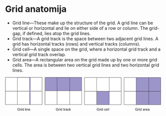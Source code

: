 # Grid anatomija

* Grid line—These make up the structure of the grid. A grid line can be vertical or horizontal and lie on either side of a row or column. The grid-gap, if defined, lies atop the grid lines.
* Grid track—A grid track is the space between two adjacent grid lines. A grid has horizontal tracks (rows) and vertical tracks (columns).
* Grid cell—A single space on the grid, where a horizontal grid track and a vertical grid track overlap.
* Grid area—A rectangular area on the grid made up by one or more grid cells. The area is between two vertical grid lines and two horizontal grid lines.

![Grid parts](./image/grid-parts.jpeg)